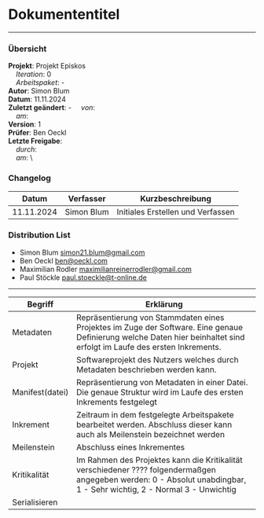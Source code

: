 # Dokumententitel

---

### Übersicht

**Projekt**: Projekt Episkos \
&nbsp;&nbsp;&nbsp;&nbsp;_Iteration_: 0 \
&nbsp;&nbsp;&nbsp;&nbsp;_Arbeitspaket_: - \
**Autor**: Simon Blum \
**Datum**: 11.11.2024 \
**Zuletzt geändert**: -
&nbsp;&nbsp;&nbsp;&nbsp;_von_: \
&nbsp;&nbsp;&nbsp;&nbsp;_am_: \
**Version**: 1 \
**Prüfer**: Ben Oeckl \
**Letzte Freigabe**: \
&nbsp;&nbsp;&nbsp;&nbsp;_durch_: \
&nbsp;&nbsp;&nbsp;&nbsp;_am_: \

### Changelog

| Datum      | Verfasser  | Kurzbeschreibung                  |
| ---------- | ---------- | --------------------------------- |
| 11.11.2024 | Simon Blum | Initiales Erstellen und Verfassen |

### Distribution List

- Simon Blum <simon21.blum@gmail.com>
- Ben Oeckl <ben@oeckl.com>
- Maximilian Rodler <maximilianreinerrodler@gmail.com>
- Paul Stöckle <paul.stoeckle@t-online.de>

---

| Begriff         | Erklärung                                                                                                                                                              |
| --------------- | ---------------------------------------------------------------------------------------------------------------------------------------------------------------------- |
| Metadaten       | Repräsentierung von Stammdaten eines Projektes im Zuge der Software. Eine genaue Definierung welche Daten hier beinhaltet sind erfolgt im Laufe des ersten Inkrements. |
| Projekt         | Softwareprojekt des Nutzers welches durch Metadaten beschrieben werden kann.                                                                                           |
| Manifest(datei) | Repräsentierung von Metadaten in einer Datei. Die genaue Struktur wird im Laufe des ersten Inkrements festgelegt                                                       |
| Inkrement       | Zeitraum in dem festgelegte Arbeitspakete bearbeitet werden. Abschluss dieser kann auch als Meilenstein bezeichnet werden                                              |
| Meilenstein     | Abschluss eines Inkrementes                                                                                                                                            |
| Kritikalität | Im Rahmen des Projektes kann die Kritikalität verschiedener ???? folgendermaßgen angegeben werden: 0 - Absolut unabdingbar, 1 - Sehr wichtig, 2 - Normal 3 - Unwichtig |
| Serialisieren |


